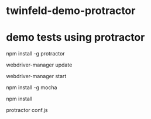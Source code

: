 # twinfeld-demo-protractor
# demo  tests using protractor


npm install -g protractor

webdriver-manager update

webdriver-manager start



npm install -g mocha

npm install

protractor conf.js
